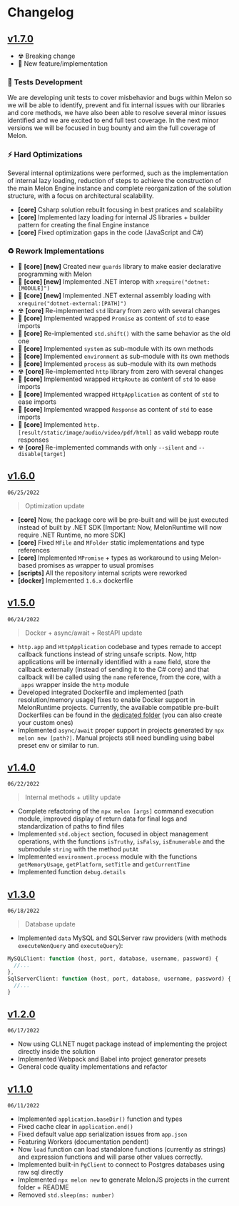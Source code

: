 # Changelog

## [v1.7.0]()

- ☢ Breaking change
- 📌 New feature/implementation 

### 🚀 **Tests Development**

We are developing unit tests to cover misbehavior and bugs within Melon so we will be able to identify, prevent and fix internal issues with our libraries and core methods, we have also been able to resolve several minor issues identified and we are excited to end full test coverage. In the next minor versions we will be focused in bug bounty and aim the full coverage of Melon.

### ⚡ **Hard Optimizations**

Several internal optimizations were performed, such as the implementation of internal lazy loading, reduction of steps to achieve the construction of the main Melon Engine instance and complete reorganization of the solution structure, with a focus on architectural scalability.

- **[core]** Csharp solution rebuilt focusing in best pratices and scalability
- **[core]** Implemented lazy loading for internal JS libraries + builder pattern for creating the final Engine instance
- **[core]** Fixed optimization gaps in the code (JavaScript and C#)

### ♻ **Rework Implementations**

- 📌 **[core] [new]** Created new `guards` library to make easier declarative programming with Melon
- 📌 **[core] [new]** Implemented .NET interop with `xrequire("dotnet:[MODULE]")`
- 📌 **[core] [new]** Implemented .NET external assembly loading with `xrequire("dotnet-external:[PATH]")`
- ☢ **[core]** Re-implemented `std` library from zero with several changes
- 📌 **[core]** Implemented wrapped `Promise` as content of `std` to ease imports
- 📌 **[core]** Re-implemented `std.shift()` with the same behavior as the old one
- 📌 **[core]** Implemented `system` as sub-module with its own methods
- 📌 **[core]** Implemented `environment` as sub-module with its own methods
- 📌 **[core]** Implemented `process` as sub-module with its own methods
- ☢ **[core]** Re-implemented `http` library from zero with several changes
- 📌 **[core]** Implemented wrapped `HttpRoute` as content of `std` to ease imports
- 📌 **[core]** Implemented wrapped `HttpApplication` as content of `std` to ease imports
- 📌 **[core]** Implemented wrapped `Response` as content of `std` to ease imports
- 📌 **[core]** Implemented `http.[result/static/image/audio/video/pdf/html]` as valid webapp route responses
- ☢ **[core]** Re-implemented commands with only `--silent` and `--disable[target]`

## [v1.6.0](https://github.com/MelonRuntime/MelonRuntime/releases/tag/v1.6.0)
`06/25/2022`

> Optimization update

- **[core]** Now, the package core will be pre-built and will be just executed instead of built by .NET SDK [Important: Now, MelonRuntime will now require .NET Runtime, no more SDK]
- **[core]** Fixed `MFile` and `MFolder` static implementations and type references
- **[core]** Implemented `MPromise` + types as workaround to using Melon-based promises as wrapper to usual promises
- **[scripts]** All the repository internal scripts were reworked
- **[docker]** Implemented `1.6.x` dockerfile

## [v1.5.0](https://github.com/MelonRuntime/MelonRuntime/releases/tag/v1.5.0)
`06/24/2022`

> Docker + async/await + RestAPI update

- `http.app` and `HttpApplication` codebase and types remade to accept callback functions instead of string unsafe scripts. Now, http applications will be internally identified with a `name` field, store the callback externally (instead of sending it to the C# core) and that callback will be called using the `name` reference, from the core, with a `_apps` wrapper inside the `http` module
- Developed integrated Dockerfile and implemented [path resolution/memory usage] fixes to enable Docker support in MelonRuntime projects. Currently, the available compatible pre-built Dockerfiles can be found in the [dedicated folder](https://github.com/MelonRuntime/MelonRuntime/tree/main/utils/dockerfiles/) (you can also create your custom ones)
- Implemented `async/await` proper support in projects generated by `npx melon new [path?]`. Manual projects still need bundling using babel preset env or similar to run.

## [v1.4.0](https://github.com/MelonRuntime/MelonRuntime/releases/tag/v1.4.0)
`06/22/2022`

> Internal methods + utility update

- Complete refactoring of the `npx melon [args]` command execution module, improved display of return data for final logs and standardization of paths to find files
- Implemented `std.object` section, focused in object management operations, with the functions `isTruthy`, `isFalsy`, `isEnumerable` and the submodule `string` with the method `putAt`
- Implemented `environment.process` module with the functions `getMemoryUsage`, `getPlatform`, `setTitle` and `getCurrentTime`
- Implemented function `debug.details`

## [v1.3.0](https://github.com/MelonRuntime/MelonRuntime/releases/tag/v1.3.0)
`06/18/2022`

> Database update

- Implemented `data` MySQL and SQLServer raw providers (with methods `executeNonQuery` and `executeQuery`):

```ts
MySQLClient: function (host, port, database, username, password) {
  //...
},
SqlServerClient: function (host, port, database, username, password) {
  //...
}
```

## [v1.2.0](https://github.com/MelonRuntime/MelonRuntime/releases/tag/v1.2.0)
`06/17/2022`

- Now using CLI.NET nuget package instead of implementing the project directly inside the solution
- Implemented Webpack and Babel into project generator presets
- General code quality implementations and refactor

## [v1.1.0](https://github.com/MelonRuntime/MelonRuntime/releases/tag/v1.1.0)
`06/11/2022`

- Implemented `application.baseDir()` function and types
- Fixed cache clear in `application.end()`
- Fixed default value app serialization issues from `app.json`
- Featuring Workers (documentation pendent)
- Now `load` function can load standalone functions (currently as strings) and expression functions and will parse other values correctly.
- Implemented built-in `PgClient` to connect to Postgres databases using raw sql directly
- Implemented `npx melon new` to generate MelonJS projects in the current folder + README
- Removed `std.sleep(ms: number)`